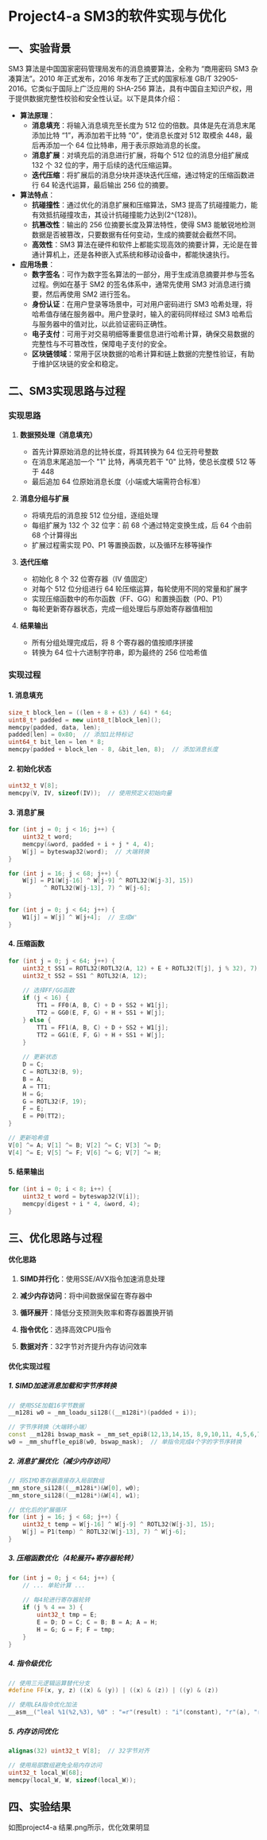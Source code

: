 # Project4-a SM3的软件实现与优化 
## 一、实验背景
SM3 算法是中国国家密码管理局发布的消息摘要算法，全称为 “商用密码 SM3 杂凑算法”。2010 年正式发布，2016 年发布了正式的国家标准 GB/T 32905-2016。它类似于国际上广泛应用的 SHA-256 算法，具有中国自主知识产权，用于提供数据完整性校验和安全性认证。以下是具体介绍：
-   **算法原理**：
    -   **消息填充**：将输入消息填充至长度为 512 位的倍数。具体是先在消息末尾添加比特 “1”，再添加若干比特 “0”，使消息长度对 512 取模余 448，最后再添加一个 64 位比特串，用于表示原始消息的长度。
    -   **消息扩展**：对填充后的消息进行扩展，将每个 512 位的消息分组扩展成 132 个 32 位的字，用于后续的迭代压缩运算。
    -   **迭代压缩**：将扩展后的消息分块并逐块迭代压缩，通过特定的压缩函数进行 64 轮迭代运算，最后输出 256 位的摘要。
-   **算法特点**：
    -   **抗碰撞性**：通过优化的消息扩展和压缩算法，SM3 提高了抗碰撞能力，能有效抵抗碰撞攻击，其设计抗碰撞能力达到\(2^{128}\)。
    -   **抗篡改性**：输出的 256 位摘要长度及算法特性，使得 SM3 能敏锐地检测数据是否被篡改，只要数据有任何变动，生成的摘要就会截然不同。
    -   **高效性**：SM3 算法在硬件和软件上都能实现高效的摘要计算，无论是在普通计算机上，还是各种嵌入式系统和移动设备中，都能快速执行。
-   **应用场景**：
    -   **数字签名**：可作为数字签名算法的一部分，用于生成消息摘要并参与签名过程。例如在基于 SM2 的签名体系中，通常先使用 SM3 对消息进行摘要，然后再使用 SM2 进行签名。
    -   **身份认证**：在用户登录等场景中，可对用户密码进行 SM3 哈希处理，将哈希值存储在服务器中。用户登录时，输入的密码同样经过 SM3 哈希后与服务器中的值对比，以此验证密码正确性。
    -   **电子支付**：可用于对交易明细等重要信息进行哈希计算，确保交易数据的完整性与不可篡改性，保障电子支付的安全。
    -   **区块链领域**：常用于区块数据的哈希计算和链上数据的完整性验证，有助于维护区块链的安全和稳定。

## 二、SM3实现思路与过程
### 实现思路
1.  **数据预处理（消息填充）**
    
    -   首先计算原始消息的比特长度，将其转换为 64 位无符号整数
    -   在消息末尾追加一个 "1" 比特，再填充若干 "0" 比特，使总长度模 512 等于 448
    -   最后追加 64 位原始消息长度（小端或大端需符合标准）
2.  **消息分组与扩展**
    
    -   将填充后的消息按 512 位分组，逐组处理
    -   每组扩展为 132 个 32 位字：前 68 个通过特定变换生成，后 64 个由前 68 个计算得出
    -   扩展过程需实现 P0、P1 等置换函数，以及循环左移等操作
3.  **迭代压缩**
    
    -   初始化 8 个 32 位寄存器（IV 值固定）
    -   对每个 512 位分组进行 64 轮压缩运算，每轮使用不同的常量和扩展字
    -   实现压缩函数中的布尔函数（FF、GG）和置换函数（P0、P1）
    -   每轮更新寄存器状态，完成一组处理后与原始寄存器值相加
4.  **结果输出**
    
    -   所有分组处理完成后，将 8 个寄存器的值按顺序拼接
    -   转换为 64 位十六进制字符串，即为最终的 256 位哈希值
 
### 实现过程
#### 1. 消息填充
```cpp
size_t block_len = ((len + 8 + 63) / 64) * 64;
uint8_t* padded = new uint8_t[block_len]();
memcpy(padded, data, len);
padded[len] = 0x80;  // 添加1比特标记
uint64_t bit_len = len * 8;
memcpy(padded + block_len - 8, &bit_len, 8);  // 添加消息长度
```
#### 2. 初始化状态
```cpp
uint32_t V[8];
memcpy(V, IV, sizeof(IV));  // 使用预定义初始向量
```
#### 3. 消息扩展
```cpp
for (int j = 0; j < 16; j++) {
    uint32_t word;
    memcpy(&word, padded + i + j * 4, 4);
    W[j] = byteswap32(word);  // 大端转换
}

for (int j = 16; j < 68; j++) {
    W[j] = P1(W[j-16] ^ W[j-9] ^ ROTL32(W[j-3], 15)) 
          ^ ROTL32(W[j-13], 7) ^ W[j-6];
}

for (int j = 0; j < 64; j++) {
    W1[j] = W[j] ^ W[j+4];  // 生成W'
}
```
#### 4. 压缩函数
```cpp
for (int j = 0; j < 64; j++) {
    uint32_t SS1 = ROTL32(ROTL32(A, 12) + E + ROTL32(T[j], j % 32), 7);
    uint32_t SS2 = SS1 ^ ROTL32(A, 12);
    
    // 选择FF/GG函数
    if (j < 16) {
        TT1 = FF0(A, B, C) + D + SS2 + W1[j];
        TT2 = GG0(E, F, G) + H + SS1 + W[j];
    } else {
        TT1 = FF1(A, B, C) + D + SS2 + W1[j];
        TT2 = GG1(E, F, G) + H + SS1 + W[j];
    }
    
    // 更新状态
    D = C;
    C = ROTL32(B, 9);
    B = A;
    A = TT1;
    H = G;
    G = ROTL32(F, 19);
    F = E;
    E = P0(TT2);
}

// 更新哈希值
V[0] ^= A; V[1] ^= B; V[2] ^= C; V[3] ^= D;
V[4] ^= E; V[5] ^= F; V[6] ^= G; V[7] ^= H;
```

#### 5. 结果输出
```cpp
for (int i = 0; i < 8; i++) {
    uint32_t word = byteswap32(V[i]);
    memcpy(digest + i * 4, &word, 4);
}
```
## 三、优化思路与过程
#### 优化思路

1.  **SIMD并行化**：使用SSE/AVX指令加速消息处理
    
2.  **减少内存访问**：将中间数据保留在寄存器中
    
3.  **循环展开**：降低分支预测失败率和寄存器置换开销
    
4.  **指令优化**：选择高效CPU指令
    
5.  **数据对齐**：32字节对齐提升内存访问效率

#### 优化实现过程

##### 1. SIMD加速消息加载和字节序转换
```cpp
// 使用SSE加载16字节数据
__m128i w0 = _mm_loadu_si128((__m128i*)(padded + i));

// 字节序转换（大端转小端）
const __m128i bswap_mask = _mm_set_epi8(12,13,14,15, 8,9,10,11, 4,5,6,7, 0,1,2,3);
w0 = _mm_shuffle_epi8(w0, bswap_mask);  // 单指令完成4个字的字节序转换
```
##### 2. 消息扩展优化（减少内存访问）
```cpp
// 将SIMD寄存器直接存入局部数组
_mm_store_si128((__m128i*)&W[0], w0);
_mm_store_si128((__m128i*)&W[4], w1);

// 优化后的扩展循环
for (int j = 16; j < 68; j++) {
    uint32_t temp = W[j-16] ^ W[j-9] ^ ROTL32(W[j-3], 15);
    W[j] = P1(temp) ^ ROTL32(W[j-13], 7) ^ W[j-6];
}
```
##### 3. 压缩函数优化（4轮展开+寄存器轮转）
```cpp
for (int j = 0; j < 64; j++) {
    // ... 单轮计算 ...
    
    // 每4轮进行寄存器轮转
    if (j % 4 == 3) {
        uint32_t tmp = E;
        E = D; D = C; C = B; B = A; A = H;
        H = G; G = F; F = tmp;
    }
}
```
##### 4. 指令级优化
```cpp
// 使用三元逻辑运算替代分支
#define FF(x, y, z) ((x) & (y)) | ((x) & (z)) | ((y) & (z))

// 使用LEA指令优化加法
__asm__("leal %1(%2,%3), %0" : "=r"(result) : "i"(constant), "r"(a), "r"(b));
```
##### 5. 内存访问优化
```cpp
alignas(32) uint32_t V[8];  // 32字节对齐

// 使用局部数组避免全局内存访问
uint32_t local_W[68];
memcpy(local_W, W, sizeof(local_W));
```
## 四、实验结果
如图project4-a 结果.png所示，优化效果明显
